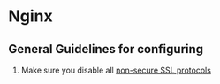 # Nginx
## General Guidelines for configuring
1. Make sure you disable all [non-secure SSL protocols](/Security/SSL)
